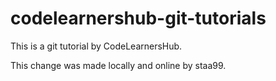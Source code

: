 # codelearnershub-git-tutorials

This is a git tutorial by CodeLearnersHub.

This change was made locally and online by staa99.
